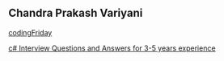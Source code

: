 ## Chandra Prakash Variyani

[codingFriday](https://www.youtube.com/channel/UCscSurmy2BBa4hBspnyCcOw)

[c# Interview Questions and Answers for 3-5 years experience](https://github.com/cpvariyani/c--interview-question-and-answer/blob/master/C%23%20Interview%20Questions%20for%203-5%20years%20experienced.pdf)


